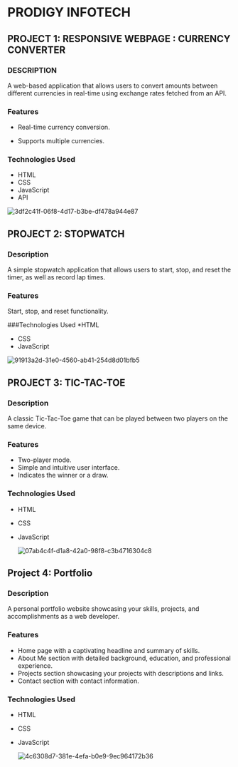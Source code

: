 # PRODIGY INFOTECH

## PROJECT 1: RESPONSIVE WEBPAGE : CURRENCY CONVERTER
### DESCRIPTION
A web-based application that allows users to convert amounts between different currencies in real-time using exchange rates fetched from an API.

### Features
- Real-time currency conversion.
* Supports multiple currencies.

  
### Technologies Used
* HTML
* CSS
* JavaScript
* API

![3df2c41f-06f8-4d17-b3be-df478a944e87](https://github.com/user-attachments/assets/73cd7431-77e4-4262-816d-f65bd9831915)

## PROJECT 2: STOPWATCH 
### Description
A simple stopwatch application that allows users to start, stop, and reset the timer, as well as record lap times.

### Features
Start, stop, and reset functionality.

###Technologies Used
*HTML
* CSS
* JavaScript

![91913a2d-31e0-4560-ab41-254d8d01bfb5](https://github.com/user-attachments/assets/fdcfea06-0318-4ff5-9ea1-f9b3c3a8999d)

  ## PROJECT 3: TIC-TAC-TOE
  ### Description
  A classic Tic-Tac-Toe game that can be played between two players on the same device.

### Features
* Two-player mode.
* Simple and intuitive user interface.
* Indicates the winner or a draw.
### Technologies Used
* HTML
* CSS
* JavaScript

  ![07ab4c4f-d1a8-42a0-98f8-c3b4716304c8](https://github.com/user-attachments/assets/4692648d-39aa-4ae9-b883-84a7162368aa)

 ## Project 4: Portfolio
### Description
A personal portfolio website showcasing your skills, projects, and accomplishments as a web developer.

### Features
* Home page with a captivating headline and summary of skills.
* About Me section with detailed background, education, and professional experience.
* Projects section showcasing your projects with descriptions and links.
* Contact section with contact information.
### Technologies Used
* HTML
* CSS
* JavaScript

  ![4c6308d7-381e-4efa-b0e9-9ec964172b36](https://github.com/user-attachments/assets/b0fcd69e-f660-4bf1-8b8d-7a7032d35dc2)

  
